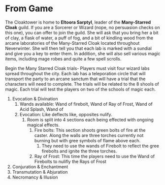 # From Game

The Cloaktower is home to **Eltoora Sarptyl**, leader of the **Many-Starred Cloak** guild. If you are a Sorcerer or Wizard (nope, no persuasion checks on this one), you can offer to join the guild. She will ask that you bring her a bit of clay, a flask of water, a puff of fog, and a bit of kindling wood from the arcane laboratories of the Many-Starred Cloak located throughout Neverwinter. She will then tell you that each lab is marked with a sundial and give you a key to enter them. In addition, she will also sell various magic items, including mage robes and quite a few spell scrolls.

Begin the Many Starred Cloak trials- Players must visit four wizard labs spread throughout the city. Each lab has a teleporation circle that will transport the party to an arcane sanctum that will have a trial that the characters will need to complete. The trials will be related to the 8 shools of magic. Each trial will test the players on two of the schools of magic each.

1. Evocation & Divination
   1. Wands available: Wand of firebolt, Wand of Ray of Frost, Wand of Acid Splash, Wand of
   2. Evocation: Like deflects like, opposites nulify.
      1. Room is split into 4 sections each being effected with ongoing magical effects.
         1. Fire bolts: This section shoots green bolts of fire at the caster. Along the walls are three torches currently not burning but with gree symbols of flame above each.
            1. They need to use the wands of Firebolt to reflect the gree firebolts and ignite the three torches.
         2. Ray of Frost: This time the players need to use the Wand of Firebolts to nulifly the Rays of Frost
2. Conjuration & Enchantment
3. Transmutation & Abjuration
4. Necromancy & Illusion
